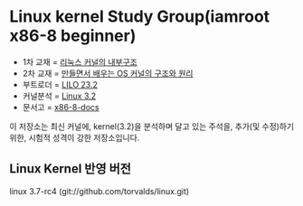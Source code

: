 Linux kernel Study Group(iamroot x86-8 beginner)
========================================
* 1차 교재 = [리눅스 커널의 내부구조](http://www.yes24.com/24/goods/3080849)
* 2차 교재 = [만들면서 배우는 OS 커널의 구조와 원리](http://www.yes24.com/24/goods/1469757)
* 부트로더 = [LILO 23.2](http://code.google.com/p/linx86study8-lilo232)
* 커널분석 = [Linux 3.2](https://github.com/x86-8/linux-3.2.git)
* 문서고 = [x86-8-docs](https://github.com/x86-8/x86-8-docs.git)

이 저장소는 최신 커널에, kernel(3.2)을 분석하며 달고 있는 주석을,
추가(및 수정)하기 위한, 시험적 성격이 강한 저장소입니다.

Linux Kernel 반영 버전
-----------------------
linux 3.7-rc4 (git://github.com/torvalds/linux.git)
